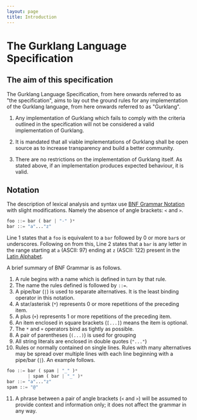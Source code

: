 ```yaml
---
layout: page
title: Introduction
---
```

# The Gurklang Language Specification

## The aim of this specification

The Gurklang Language Specification, from here onwards referred to as "the specification", aims
to lay out the ground rules for any implementation of the Gurklang language, from here onwards
referred to as "Gurklang".

1. Any implementation of Gurklang which fails to comply with the criteria outlined in the specification 
will not be considered a valid implementation of Gurklang.

2. It is mandated that all viable implementations of Gurklang shall be open source as to increase
transparency and build a better community.

3. There are no restrictions on the implementation of Gurklang itself. As stated above, if an 
implementation produces expected behaviour, it is valid.

## Notation

The description of lexical analysis and syntax use [BNF Grammar Notation](https://en.wikipedia.org/wiki/Backus%E2%80%93Naur_form)
with slight modifications. Namely the absence of angle brackets: `<` and `>`.

```py
foo ::= bar ( bar | "-" )*
bar ::= "a"..."z"
```

Line 1 states that a `foo` is equivalent to a `bar` followed by 0 or more `bar`s or underscores.
Following on from this, Line 2 states that a `bar` is any letter in the range starting at `a` (ASCII: 97) ending at `z` (ASCII: 122)
present in the [Latin Alphabet](https://en.wikipedia.org/wiki/Latin_alphabet).

A brief summary of BNF Grammar is as follows.

1. A rule begins with a name which is defined in turn by that rule.
2. The name the rules defined is followed by `::=`.
3. A pipe/bar (`|`) is used to separate alternatives. It is the least binding operator in this notation.
4. A star/asterisk (`*`) represents 0 or more repetitions of the preceding item.
5. A plus (`+`) represents 1 or more repetitions of the preceding item.
6. An item enclosed in square brackets (`[...]`) means the item is optional.
7. The `*` and `+` operators bind as tightly as possible.
8. A pair of parentheses (`(...)`) is used for grouping
9. All string literals are enclosed in double quotes (`"..."`)
10. Rules or normally contained on single lines. Rules with many alternatives may be spread over multiple lines
with each line beginning with a pipe/bar (`|`). An example follows.
```py
foo ::= bar ( spam | "_" )*
        | spam ( bar | "_" )*
bar ::= "a"..."z"
spam ::= "@"
```
11. A phrase between a pair of angle brackets (`<` and `>`) will be assumed to provide context and information only;
it does not affect the grammar in any way.